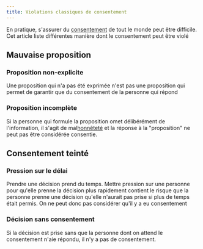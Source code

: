 ```yaml
---
title: Violations classiques de consentement
---
```


En pratique, s'assurer du [consentement](consentement.md) de tout le monde peut être difficile. Cet article liste différentes manière dont le consentement peut être violé


## Mauvaise proposition 

### Proposition non-explicite

Une proposition qui n'a pas été exprimée n'est pas une proposition qui permet de garantir que du consentement de la personne qui répond


### Proposition incomplète

Si la personne qui formule la proposition omet délibérément de l'information, il s'agit de mal[honnêteté](honnetete.md) et la réponse à la "proposition" ne peut pas être considérée consentie.


## Consentement teinté

### Pression sur le délai

Prendre une décision prend du temps. Mettre pression sur une personne pour qu'elle prenne la décision plus rapidement contient le risque que la personne prenne une décision qu'elle n'aurait pas prise si plus de temps était permis. On ne peut donc pas considérer qu'il y a eu consentement


### Décision sans consentement

Si la décision est prise sans que la personne dont on attend le consentement n'aie répondu, il n'y a pas de consentement.
